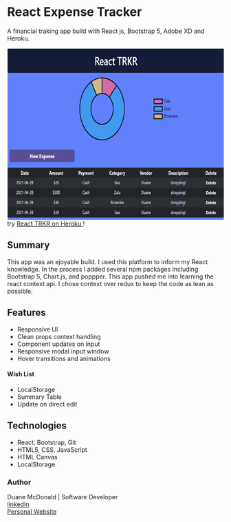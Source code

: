# React Expense Tracker

A financial traking app build with React js, Bootstrap 5, Adobe XD and Heroku.

<img align="right" src="screenshot.png" height="400">
try <a href="https://expense-tracker-react-dm.herokuapp.com/"> React TRKR on Heroku  </a>!

## Summary

This app was an ejoyable build. I used this platform to inform my React knowledge. In the process I added several npm packages including Bootstrap 5, Chart.js, and poppper. This app pushed me into learning the react context api. I chose context over redux to keep the code as lean as possible.

## Features

<ul>
  <li> Responsive UI
  <li> Clean props context handling
  <li> Component updates on input
  <li> Responsive modal input window
  <li> Hover transitions and animations
</ul>


#### Wish List

<ul>
  <li> LocalStorage
  <li> Summary Table
  <li> Update on direct edit
</ul>

## Technologies

<ul>
  <li> React, Bootstrap, Git
  <li> HTML5, CSS, JavaScript
  <li> HTML Canvas
  <li> LocalStorage
</ul>

### Author

Duane McDonald | Software Developer <br />
<a href="https://www.linkedin.com/in/duane-mcdonald-48a90136">linkedIn</a> <br />
<a href="https://www.DuaneMcDonald.com">Personal Website</a> <br />

